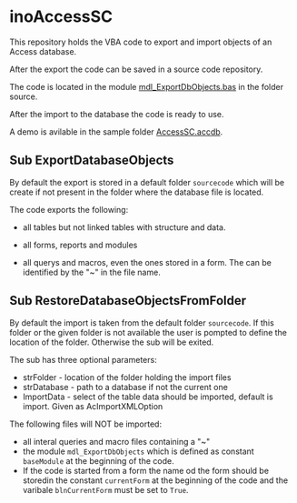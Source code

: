 # inoAccessSC

This repository holds the VBA code to export and import objects of an Access database.

After the export the code can be saved in a source code repository.

The code is located in the module [mdl_ExportDbObjects.bas](source/mdl_ExportDbObjects.bas) in the folder source.

After the import to the database the code is ready to use.

A demo is avilable in the sample folder [AccessSC.accdb](sample/AccessSC.accdb).

## Sub ExportDatabaseObjects

By default the export is stored in a default folder `sourcecode` which will be create if not present in the folder where the database file is located. 

The code exports the following:

* all tables but not linked tables with structure and data.

* all forms, reports and modules 
* all querys and macros, even the ones stored in a form. The can be identified by the "~" in the file name.

## Sub RestoreDatabaseObjectsFromFolder

By default the import is taken from the default folder `sourcecode`. If this folder or the given folder is not available the user is pompted to define the location of the folder. Otherwise the sub will be exited.

The sub has three optional parameters:
* strFolder - location of the folder holding the import files
* strDatabase - path to a database if not the current one
* ImportData  - select of the table data should be imported, default is import. Given as AcImportXMLOption 

The following files will NOT be imported:

* all interal queries and macro files containing a "~"
* the module `mdl_ExportDbObjects` which is defined as constant `baseModule` at the beginning of the code.
* If the code is started from a form the name od the form should be storedin the constant `currentForm` at the beginning of the code and the varibale `blnCurrentForm` must be set to `True`.

